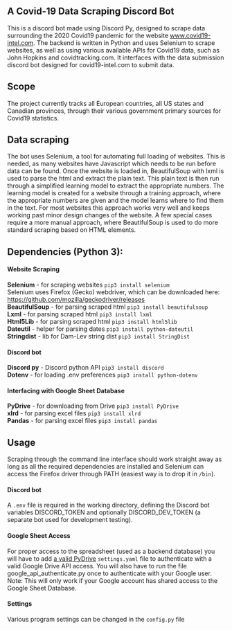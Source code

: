 ## A Covid-19 Data Scraping Discord Bot  
This is a discord bot made using Discord Py, designed to scrape data surrounding the 2020 Covid19 pandemic for the website www.covid19-intel.com. The backend is written in Python and uses Selenium to scrape websites, as well as using various available APIs for Covid19 data, such as John Hopkins and covidtracking.com. It interfaces with the data submission discord bot designed for covid19-intel.com to submit data.  

## Scope
The project currently tracks all European countries, all US states and Canadian provinces, through their various government primary sources for Covid19 statistics.

## Data scraping  
The bot uses Selenium, a tool for automating full loading of websites. This is needed, as many websites have Javascript which needs to be run before data can be found. Once the website is loaded in, BeautifulSoup with lxml is used to parse the html and extract the plain text. This plain text is then run through a simplified learning model to extract the appropriate numbers. The learning model is created for a website through a training approach, where the appropriate numbers are given and the model learns where to find them in the text. For most websites this approach works very well and keeps working past minor design changes of the website. A few special cases require a more manual approach, where BeautifulSoup is used to do more standard scraping based on HTML elements.  

## Dependencies (Python 3):  
#### Website Scraping
**Selenium** - for scraping websites          `pip3 install selenium`  
Selenium uses Firefox (Gecko) webdriver, which can be downloaded here: https://github.com/mozilla/geckodriver/releases  
**BeautifulSoup** - for parsing scraped html  `pip3 install beautifulsoup`   
**Lxml**     - for parsing scraped html       `pip3 install lxml`  
**Html5Lib** - for parsing scraped html       `pip3 install html5lib`  
**Dateutil** - helper for parsing dates       `pip3 install python-dateutil`  
**Stringdist** - lib for Dam-Lev string dist  `pip3 install StringDist`  
#### Discord bot  
**Discord py** - Discord python API           `pip3 install discord`  
**Dotenv** - for loading .env preferences     `pip3 install python-dotenv`  
#### Interfacing with Google Sheet Database  
**PyDrive** - for downloading from Drive      `pip3 install PyDrive`  
**xlrd** - for parsing excel files            `pip3 install xlrd`  
**Pandas** - for parsing excel files          `pip3 install pandas`  

## Usage  
Scraping through the command line interface should work straight away as long as all the required dependencies are installed and Selenium can access the Firefox driver through PATH (easiest way is to drop it in `/bin`).
#### Discord bot
A `.env` file is required in the working directory, defining the Discord bot variables DISCORD_TOKEN and optionally DISCORD_DEV_TOKEN (a separate bot used for development testing).
#### Google Sheet Access
For proper access to the spreadsheet (used as a backend database) you will have to add [a valid PyDrive](https://pythonhosted.org/PyDrive/oauth.html) `settings.yaml` file to authenticate with a valid Google Drive API access. You will also have to run the file google_api_authenticate.py once to authenticate with your Google user. Note: This will only work if your Google account has shared access to the Google Sheet Database.
#### Settings
Various program settings can be changed in the `config.py` file
